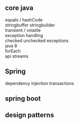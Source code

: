 ## core java
equals / hashCode  
stringbuffer stringbuilder  
transient / volatile  
exception handling  
checked unchecked exceptions   
java 8  
forEach  
api streams  

## Spring
dependency injection
transactions

## spring boot

## design patterns


